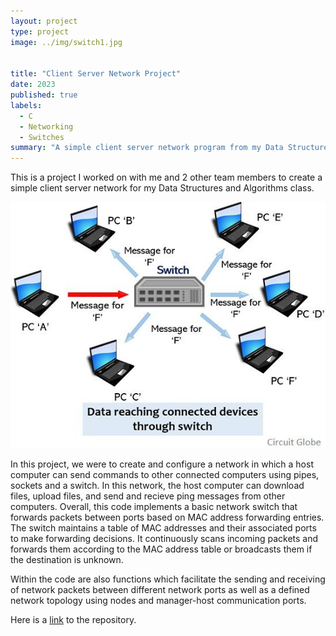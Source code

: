 ```yaml
---
layout: project
type: project
image: ../img/switch1.jpg


title: "Client Server Network Project"
date: 2023
published: true
labels:
  - C
  - Networking
  - Switches
summary: "A simple client server network program from my Data Structures and Algorithms class."
---
```


This is a project I worked on with me and 2 other team members to create a simple client server network for my Data Structures and Algorithms class.

<img class="img-fluid" img width="600px" src="../img/switch1.jpg">

In this project, we were to create and configure a network in which a host computer can send commands to other connected computers using pipes, sockets and a switch. In this network, the host computer can download files, upload files, and send and recieve ping messages from other computers. Overall, this code implements a basic network switch that forwards packets between ports based on MAC address forwarding entries. The switch maintains a table of MAC addresses and their associated ports to make forwarding decisions. It continuously scans incoming packets and forwards them according to the MAC address table or broadcasts them if the destination is unknown.

Within the code are also functions which facilitate the sending and receiving of network packets between different network ports as well as a defined network topology using nodes and manager-host communication ports. 

Here is a [link](https://github.com/murrayn808/EE367L_clientservernetwork) to the repository.
